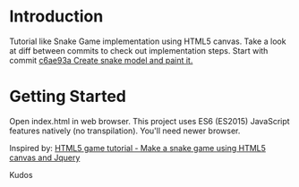 # Introduction
Tutorial like Snake Game implementation using HTML5 canvas.
Take a look at diff between commits to check out implementation steps. Start with commit [c6ae93a Create snake model and paint it.](https://github.com/Fosna/snake-game/commit/c6ae93a8f1b3a12a440f2a87445c70715b787515)


# Getting Started
Open index.html in web browser.
This project uses ES6 (ES2015) JavaScript features natively (no transpilation). You'll need newer browser.


Inspired by: [HTML5 game tutorial - Make a snake game using HTML5 canvas and Jquery](http://thecodeplayer.com/walkthrough/html5-game-tutorial-make-a-snake-game-using-html5-canvas-jquery)

Kudos
